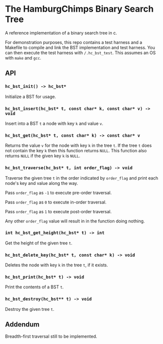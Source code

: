 # The HamburgChimps Binary Search Tree

A reference implementation of a binary search tree in c.

For demonstration purposes, this repo contains a test harness and a Makefile to compile and link the BST implementation and test harness. You can then execute the test harness with `/.hc_bst_test`. This assumes an OS with `make` and `gcc`. 

## API

### `hc_bst_init() -> hc_bst*`

Initialize a BST for usage.

### `hc_bst_insert(hc_bst* t, const char* k, const char* v) -> void`

Insert into a BST `t` a node with key `k` and value `v`.

### `hc_bst_get(hc_bst* t, const char* k) -> const char* v`

Returns the value `v` for the node with key `k` in the tree `t`. If the tree `t` does not
contain the key `k` then this function returns `NULL`. This function also returns `NULL` if
the given key `k` is `NULL`.

### `hc_bst_traverse(hc_bst* t, int order_flag) -> void`

Traverse the given tree `t` in the order indicated by `order_flag` and print each node's key and value along the way.

Pass `order_flag` as `-1` to execute pre-order traversal.

Pass `order_flag` as `0` to execute in-order traversal.

Pass `order_flag` as `1` to execute post-order traversal.

Any other `order_flag` value will result in in the function doing nothing.

### `int hc_bst_get_height(hc_bst* t) -> int`

Get the height of the given tree `t`.

### `hc_bst_delete_key(hc_bst* t, const char* k) -> void`

Deletes the node with key `k` in the tree `t`, if it exists.

### `hc_bst_print(hc_bst* t) -> void`

Print the contents of a BST `t`.

### `hc_bst_destroy(hc_bst** t) -> void`

Destroy the given tree `t`.

## Addendum
Breadth-first traversal still to be implemented.
